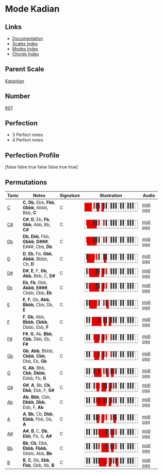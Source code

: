 # Mode Kadian

## Links

- [Documentation](index.md)
- [Scales Index](Scales.md)
- [Modes Index](Modes.md)
- [Chords Index](Chords.md)

## Parent Scale

[Katoptian](ScaleKatoptian.md)

## Number

[607](https://ianring.com/musictheory/scales/607)

## Perfection

- 3 Perfect notes
- 4 Perfect notes

## Perfection Profile

[false false true false false true true]

## Permutations

| Tonic | Notes | Signature | Illustration | Audio |
|-------|-------|-----------|--------------|-------|
| [C](ModeCNaturalKadian.md) | **C**, **Db**, Ebb, **Fbb**, **Gbbb**, Abbb, Bbb, **C** | C | ![CNaturalKadian](ModeCNaturalKadian.png) | [midi](ModeCNaturalKadian.mid) [ogg](ModeCNaturalKadian.ogg) |
| [C#](ModeCSharpKadian.md) | **C#**, **D**, Eb, **Fb**, **Gbb**, Abb, Bb, **C#** | C | ![CSharpKadian](ModeCSharpKadian.png) | [midi](ModeCSharpKadian.mid) [ogg](ModeCSharpKadian.ogg) |
| [Db](ModeDFlatKadian.md) | **Db**, **Ebb**, Fbb, **Gbbb**, **D###**, E###, Cbb, **Db** | C | ![DFlatKadian](ModeDFlatKadian.png) | [midi](ModeDFlatKadian.mid) [ogg](ModeDFlatKadian.ogg) |
| [D](ModeDNaturalKadian.md) | **D**, **Eb**, Fb, **Gbb**, **Abbb**, Bbbb, Cb, **D** | C | ![DNaturalKadian](ModeDNaturalKadian.png) | [midi](ModeDNaturalKadian.mid) [ogg](ModeDNaturalKadian.ogg) |
| [D#](ModeDSharpKadian.md) | **D#**, **E**, F, **Gb**, **Abb**, Bbb, C, **D#** | C | ![DSharpKadian](ModeDSharpKadian.png) | [midi](ModeDSharpKadian.mid) [ogg](ModeDSharpKadian.ogg) |
| [Eb](ModeEFlatKadian.md) | **Eb**, **Fb**, Gbb, **Abbb**, **E###**, Cbbb, Dbb, **Eb** | C | ![EFlatKadian](ModeEFlatKadian.png) | [midi](ModeEFlatKadian.mid) [ogg](ModeEFlatKadian.ogg) |
| [E](ModeENaturalKadian.md) | **E**, **F**, Gb, **Abb**, **Bbbb**, Cbb, Db, **E** | C | ![ENaturalKadian](ModeENaturalKadian.png) | [midi](ModeENaturalKadian.mid) [ogg](ModeENaturalKadian.ogg) |
| [F](ModeFNaturalKadian.md) | **F**, **Gb**, Abb, **Bbbb**, **Cbbb**, Dbbb, Ebb, **F** | C | ![FNaturalKadian](ModeFNaturalKadian.png) | [midi](ModeFNaturalKadian.mid) [ogg](ModeFNaturalKadian.ogg) |
| [F#](ModeFSharpKadian.md) | **F#**, **G**, Ab, **Bbb**, **Cbb**, Dbb, Eb, **F#** | C | ![FSharpKadian](ModeFSharpKadian.png) | [midi](ModeFSharpKadian.mid) [ogg](ModeFSharpKadian.ogg) |
| [Gb](ModeGFlatKadian.md) | **Gb**, **Abb**, Bbbb, **Cbbb**, **Cbb**, Dbb, Eb, **Gb** | C | ![GFlatKadian](ModeGFlatKadian.png) | [midi](ModeGFlatKadian.mid) [ogg](ModeGFlatKadian.ogg) |
| [G](ModeGNaturalKadian.md) | **G**, **Ab**, Bbb, **Cbb**, **Dbbb**, Ebbb, Fb, **G** | C | ![GNaturalKadian](ModeGNaturalKadian.png) | [midi](ModeGNaturalKadian.mid) [ogg](ModeGNaturalKadian.ogg) |
| [G#](ModeGSharpKadian.md) | **G#**, **A**, Bb, **Cb**, **Dbb**, Ebb, F, **G#** | C | ![GSharpKadian](ModeGSharpKadian.png) | [midi](ModeGSharpKadian.mid) [ogg](ModeGSharpKadian.ogg) |
| [Ab](ModeAFlatKadian.md) | **Ab**, **Bbb**, Cbb, **Dbbb**, **Dbb**, Ebb, F, **Ab** | C | ![AFlatKadian](ModeAFlatKadian.png) | [midi](ModeAFlatKadian.mid) [ogg](ModeAFlatKadian.ogg) |
| [A](ModeANaturalKadian.md) | **A**, **Bb**, Cb, **Dbb**, **Ebbb**, Fbb, Gb, **A** | C | ![ANaturalKadian](ModeANaturalKadian.png) | [midi](ModeANaturalKadian.mid) [ogg](ModeANaturalKadian.ogg) |
| [A#](ModeASharpKadian.md) | **A#**, **B**, C, **Db**, **Ebb**, Fb, G, **A#** | C | ![ASharpKadian](ModeASharpKadian.png) | [midi](ModeASharpKadian.mid) [ogg](ModeASharpKadian.ogg) |
| [Bb](ModeBFlatKadian.md) | **Bb**, **Cb**, Dbb, **Ebbb**, **Fbbb**, Gbbb, Abb, **Bb** | C | ![BFlatKadian](ModeBFlatKadian.png) | [midi](ModeBFlatKadian.mid) [ogg](ModeBFlatKadian.ogg) |
| [B](ModeBNaturalKadian.md) | **B**, **C**, Db, **Ebb**, **Fbb**, Gbb, Ab, **B** | C | ![BNaturalKadian](ModeBNaturalKadian.png) | [midi](ModeBNaturalKadian.mid) [ogg](ModeBNaturalKadian.ogg) |
